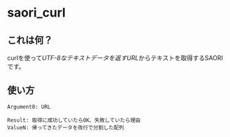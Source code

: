 # saori\_curl

## これは何？

curlを使って*UTF-8なテキストデータを返すURL*からテキストを取得するSAORIです。

## 使い方

```
Argument0: URL

Result: 取得に成功していたらOK、失敗していたら理由
ValueN: 帰ってきたデータを改行で分割した配列
```
